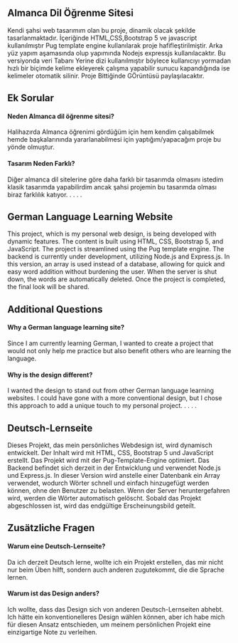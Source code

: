 ## Almanca Dil Öğrenme Sitesi
Kendi şahsi web tasarımım olan bu proje, dinamik olacak şekilde tasarlanmaktadır. İçeriğinde HTML,CSS,Bootstrap 5 ve javascript kullanılmıştır Pug template engine kullanılarak proje hafifleştirilmiştir. Arka yüz yapım aşamasında olup yapımında Nodejs expressjs kullanılacaktır. Bu versiyonda veri Tabanı Yerine dizi kullanılmıştır böylece kullanıcıyı yormadan hızlı bir biçimde kelime ekleyerek çalışma yapabilir sunucu kapandığında ise kelimeler otomatik silinir. Proje Bittiğinde GÖrüntüsü paylaşılacaktır.

## Ek Sorular

#### Neden Almanca dil öğrenme sitesi?

Halihazırda Almanca öğrenimi gördüğüm için hem kendim çalışabilmek hemde başkalarınında yararlanabilmesi için yaptığım/yapacağım proje bu yönde olmuştur.

#### Tasarım Neden Farklı?

Diğer almanca dil sitelerine göre daha farklı bir tasarımda olmasını istedim  klasik tasarımda yapabilirdim ancak şahsi projemin  bu tasarımda olması biraz farklılık katıyor.
.
.
.
.

## German Language Learning Website
This project, which is my personal web design, is being developed with dynamic features. The content is built using HTML, CSS, Bootstrap 5, and JavaScript. The project is streamlined using the Pug template engine. The backend is currently under development, utilizing Node.js and Express.js. In this version, an array is used instead of a database, allowing for quick and easy word addition without burdening the user. When the server is shut down, the words are automatically deleted. Once the project is completed, the final look will be shared.

## Additional Questions
#### Why a German language learning site?
Since I am currently learning German, I wanted to create a project that would not only help me practice but also benefit others who are learning the language.

#### Why is the design different?
I wanted the design to stand out from other German language learning websites. I could have gone with a more conventional design, but I chose this approach to add a unique touch to my personal project.
.
.
.
.

## Deutsch-Lernseite
Dieses Projekt, das mein persönliches Webdesign ist, wird dynamisch entwickelt. Der Inhalt wird mit HTML, CSS, Bootstrap 5 und JavaScript erstellt. Das Projekt wird mit der Pug-Template-Engine optimiert. Das Backend befindet sich derzeit in der Entwicklung und verwendet Node.js und Express.js. In dieser Version wird anstelle einer Datenbank ein Array verwendet, wodurch Wörter schnell und einfach hinzugefügt werden können, ohne den Benutzer zu belasten. Wenn der Server heruntergefahren wird, werden die Wörter automatisch gelöscht. Sobald das Projekt abgeschlossen ist, wird das endgültige Erscheinungsbild geteilt.

## Zusätzliche Fragen
#### Warum eine Deutsch-Lernseite?
Da ich derzeit Deutsch lerne, wollte ich ein Projekt erstellen, das mir nicht nur beim Üben hilft, sondern auch anderen zugutekommt, die die Sprache lernen.

#### Warum ist das Design anders?
Ich wollte, dass das Design sich von anderen Deutsch-Lernseiten abhebt. Ich hätte ein konventionelleres Design wählen können, aber ich habe mich für diesen Ansatz entschieden, um meinem persönlichen Projekt eine einzigartige Note zu verleihen.
